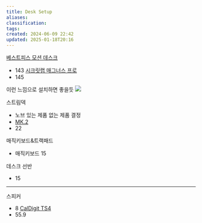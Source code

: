 ```yaml
---
title: Desk Setup
aliases: 
classification: 
tags: 
created: 2024-06-09 22:42
updated: 2025-01-18T20:16
---
```

[베스트피스 모션 데스크](https://brand.naver.com/bestpiece/products/4833046512)
- 143
[시크릿랩 매그너스 프로](https://secretlabchairs.co.kr/products/magnus-pro?sku=MPB2-17F,MMAT17PU-BLACK)
- 145

이런 느낌으로 설치하면 좋을듯
![](https://i.imgur.com/Ue810Nf.png)


스트림덱
- 노브 있는 제품 없는 제품 결정
- [MK.2](https://prod.danawa.com/info/?pcode=14930345&keyword=%EC%8A%A4%ED%8A%B8%EB%A6%BC%EB%8D%B1&cate=112810)
- 22

매직키보드&트랙패드
- 매직키보드 15

데스크 선반
- 15

---

스피커
- 8
[CalDigit TS4](https://search.danawa.com/dsearch.php?module=goods&act=dispMain&k1=%EC%B9%BC%EB%94%94%EC%A7%93+ts4)
- 55.9
